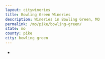 ```yaml
---
layout: citywineries
title: Bowling Green Wineries
description: Wineries in Bowling Green, MO
permalink: /mo/pike/bowling-green/
state: mo
county: pike
city: bowling green
---
```

-
